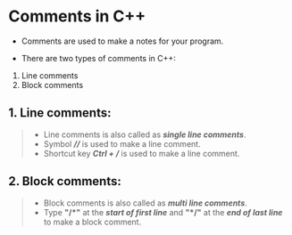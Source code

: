 # Comments in C++

- Comments are used to make a notes for your program.

- There are two types of comments in C++:
1. Line comments
2. Block comments

## 1. Line comments:
> - Line comments is also called as ***single line comments***.
> - Symbol ***//*** is used to make a line comment.
> - Shortcut key ***Ctrl + /*** is used to make a line comment.

## 2. Block comments:
> - Block comments is also called as ***multi line comments***.
> - Type **"/*"** at the ***start of first line*** and **"*/"** at the ***end of last line*** to make a block comment.
